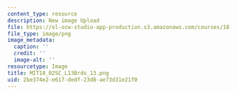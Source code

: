 ```yaml
---
content_type: resource
description: New image Upload
file: https://ol-ocw-studio-app-production.s3.amazonaws.com/courses/18-02sc-multivariable-calculus-fall-2010/2be374e2e617dedf23d8ae73d31e21f0_MIT18_02SC_L13Brds_13.png
file_type: image/png
image_metadata:
  caption: ''
  credit: ''
  image-alt: ''
resourcetype: Image
title: MIT18_02SC_L13Brds_13.png
uid: 2be374e2-e617-dedf-23d8-ae73d31e21f0
---
```

